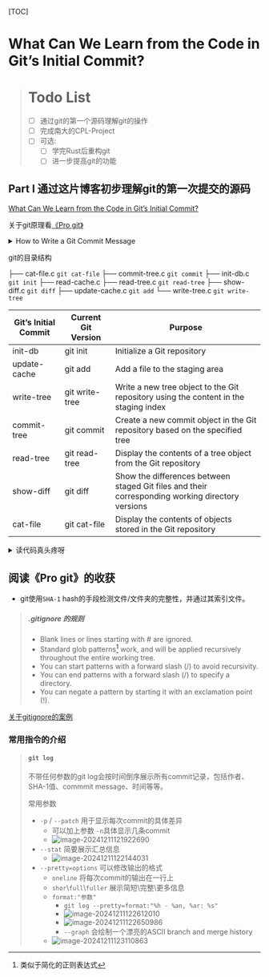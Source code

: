 

[TOC]

# What Can We Learn from the Code in Git’s Initial Commit?

> # Todo List
>
> - [ ] 通过git的第一个源码理解git的操作
> - [ ] 完成南大的CPL-Project
> - [ ] 可选: 
>   - [ ] 学完Rust后重构git
>   - [ ] 进一步提高git的功能

## Part I 通过这片博客初步理解git的第一次提交的源码

[What Can We Learn from the Code in Git’s Initial Commit?](https://www.atlassian.com/blog/bitbucket/what-can-we-learn-from-the-code-in-gits-initial-commit)

关于git原理看[《Pro git》](https://git-scm.com/book/en/v2)

<details>
    <summary>How to Write a Git Commit Message</summary>
    <div>
        写一个优雅且能别大部分接受coomit message是很重要的事情！
        参考链接https://cbea.ms/git-commit/
    </div>
</details>

git的目录结构

├── cat-file.c `git cat-file`
├── commit-tree.c `git commit`
├── init-db.c  `git init`
├── read-cache.c 
├── read-tree.c `git read-tree`
├── show-diff.c `git diff`
├── update-cache.c `git add`
└── write-tree.c `git write-tree`

| **Git’s Initial Commit** | **Current Git Version** | **Purpose**                                                  |
| ------------------------ | ----------------------- | ------------------------------------------------------------ |
| init-db                  | git init                | Initialize a Git repository                                  |
| update-cache             | git add                 | Add a file to the staging area                               |
| write-tree               | git write-tree          | Write a new tree object to the Git repository using the content in the staging index |
| commit-tree              | git commit              | Create a new commit object in the Git repository based on the specified tree |
| read-tree                | git read-tree           | Display the contents of a tree object from the Git repository |
| show-diff                | git diff                | Show the differences between staged Git files and their corresponding working directory versions |
| cat-file                 | git cat-file            | Display the contents of objects stored in the Git repository |

<details>
    <summary>读代码真头疼呀</summary>
    <div>
       明明只有1000来行，但为感觉为已经要死了
    </div>
</details>



## 阅读《Pro git》的收获

- git使用`SHA-1` hash的手段检测文件/文件夹的完整性，并通过其索引文件。

> ##### .gitignore 的规则
>
> - Blank lines or lines starting with # are ignored.
> - Standard glob patterns[^1] work, and will be applied recursively throughout the entire working tree.
> - You can start patterns with a forward slash (/) to avoid recursivity.
> - You can end patterns with a forward slash (/) to specify a directory.
> - You can negate a pattern by starting it with an exclamation point (!).

[^1]: 类似于简化的正则表达式

[关于gitignore的案例](https://github.com/github/gitignore)

### 常用指令的介绍

> #### `git log`
>
> 不带任何参数的git log会按时间倒序展示所有commit记录，包括作者、SHA-1值、commmit message、时间等等。
>
> 常用参数
>
> - `-p` / `--patch` 用于显示每次commit的具体差异 
>   - 可以加上参数 `-n`具体显示几条commit
>   - ![image-20241211121922690](/home/zhw/.config/Typora/typora-user-images/git_log_p_example.png)
> - `--stat` 简要展示汇总信息
>   - ![image-20241211122144031](/home/zhw/.config/Typora/typora-user-images/git_log_stat_example.png)
> - `--pretty=options` 可以修改输出的格式
>   - `oneline` 将每次commit的输出在一行上
>   - `shor`\\`full`\\`fuller` 展示简短\\完整\\更多信息
>   - `format:"参数"` 
>     - `git log --pretty=format:"%h - %an, %ar: %s"`
>     - ![image-20241211122612010](/home/zhw/.config/Typora/typora-user-images/git_log_format_example.png)
>     - ![image-20241211122650986](/home/zhw/.config/Typora/typora-user-images/table_for_pretty_format.png)
>     - `--graph` 会绘制一个漂亮的ASCII branch and merge history
>   - ![image-20241211123110863](/home/zhw/.config/Typora/typora-user-images/table_for_git_log_option.png)

